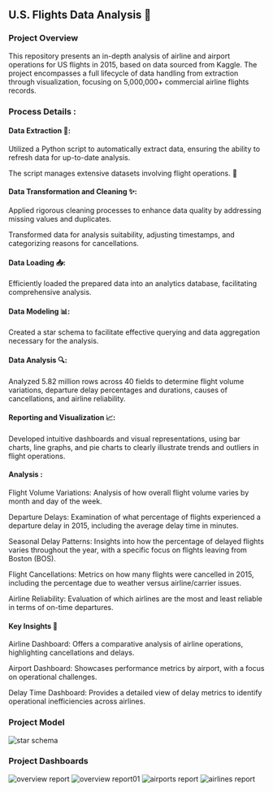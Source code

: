 ## U.S. Flights Data Analysis 🛫
### Project Overview
This repository presents an in-depth analysis of airline and airport operations for US flights in 2015, based on data sourced from Kaggle. 
The project encompasses a full lifecycle of data handling from extraction through visualization, focusing on 5,000,000+ commercial airline flights records.

### Process Details :
#### Data Extraction 🔄:

Utilized a Python script to automatically extract data, ensuring the ability to refresh data for up-to-date analysis.

The script manages extensive datasets involving flight operations. 🐍

#### Data Transformation and Cleaning ✨:

Applied rigorous cleaning processes to enhance data quality by addressing missing values and duplicates.

Transformed data for analysis suitability, adjusting timestamps, and categorizing reasons for cancellations.

#### Data Loading 📥:

Efficiently loaded the prepared data into an analytics database, facilitating comprehensive analysis.

#### Data Modeling 📊:

Created a star schema to facilitate effective querying and data aggregation necessary for the analysis.
#### Data Analysis 🔍:

Analyzed 5.82 million rows across 40 fields to determine flight volume variations, departure delay percentages and durations, causes of cancellations, and airline reliability.
#### Reporting and Visualization 📈:

Developed intuitive dashboards and visual representations, using bar charts, line graphs, and pie charts to clearly illustrate trends and outliers in flight operations.
#### Analysis :
Flight Volume Variations: Analysis of how overall flight volume varies by month and day of the week.

Departure Delays: Examination of what percentage of flights experienced a departure delay in 2015, including the average delay time in minutes.

Seasonal Delay Patterns: Insights into how the percentage of delayed flights varies throughout the year, with a specific focus on flights leaving from Boston (BOS).

Flight Cancellations: Metrics on how many flights were cancelled in 2015, including the percentage due to weather versus airline/carrier issues.

Airline Reliability: Evaluation of which airlines are the most and least reliable in terms of on-time departures.

#### Key Insights 🌟
Airline Dashboard: Offers a comparative analysis of airline operations, highlighting cancellations and delays.

Airport Dashboard: Showcases performance metrics by airport, with a focus on operational challenges.

Delay Time Dashboard: Provides a detailed view of delay metrics to identify operational inefficiencies across airlines.
### Project Model
![star schema](https://github.com/user-attachments/assets/4a4d3de0-2285-4538-9430-ef56942105f0)

### Project Dashboards
![overview report](https://github.com/user-attachments/assets/f0bef064-4142-4464-bc26-bda65921f3b4)
![overview report01](https://github.com/user-attachments/assets/f3eaa408-6527-42db-882b-575e79277fd1)
![airports report](https://github.com/user-attachments/assets/9fdf7b65-be2e-4a70-ac4a-d438494a9459)
![airlines report](https://github.com/user-attachments/assets/d08c7a73-ed94-43f3-96d8-435ad28d6edd)



